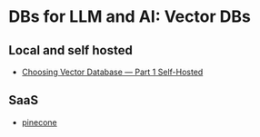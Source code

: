 # DBs for LLM and AI: Vector DBs

## Local and self hosted

* [Choosing Vector Database — Part 1 Self-Hosted](https://medium.com/@soumitsr/a-broke-b-chs-guide-to-tech-start-up-choosing-vector-database-part-1-local-self-hosted-4ebe4eec3045)

## SaaS

* [pinecone](https://www.pinecone.io/)
